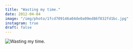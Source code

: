 ```yaml
---
title: "Wasting my time."
date: 2012-04-04
image: "/img/photo/1fcd709146a04de0a09ed86f832fd1bc.jpg"
instagram: true
draft: false
---
```


![Wasting my time.](/img/photo/1fcd709146a04de0a09ed86f832fd1bc.jpg)
